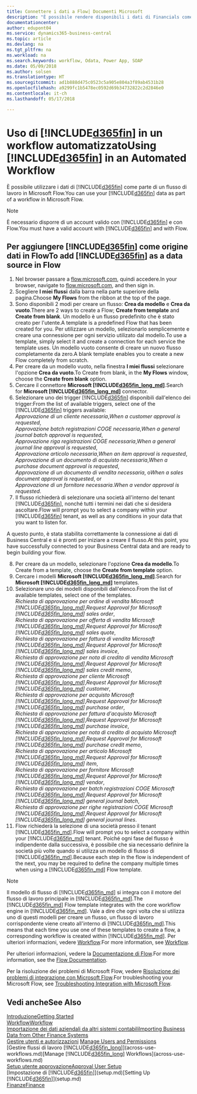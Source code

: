 ```yaml
---
title: Connettere i dati a Flow| Documenti Microsoft
description: "È possibile rendere disponibili i dati di Financials come origine dati e specificare un URL OData dei service Web per creare un workflow automatizzato."
documentationcenter: 
author: edupont04
ms.service: dynamics365-business-central
ms.topic: article
ms.devlang: na
ms.tgt_pltfrm: na
ms.workload: na
ms.search.keywords: workflow, Odata, Power App, SOAP
ms.date: 05/09/2018
ms.author: solsen
ms.translationtype: HT
ms.sourcegitcommit: ad1b888d475c0523c5a905e804a3f89ab4531b28
ms.openlocfilehash: a9299fc1b5478ec0592d69b34732822c2d2846e0
ms.contentlocale: it-ch
ms.lasthandoff: 05/17/2018

---
```

# <a name="using-included365finincludesd365finmdmd-in-an-automated-workflow"></a><span data-ttu-id="ac4e3-103">Uso di [!INCLUDE[d365fin](includes/d365fin_md.md)] in un workflow automatizzato</span><span class="sxs-lookup"><span data-stu-id="ac4e3-103">Using [!INCLUDE[d365fin](includes/d365fin_md.md)] in an Automated Workflow</span></span>
<span data-ttu-id="ac4e3-104">È possibile utilizzare i dati di [!INCLUDE[d365fin](includes/d365fin_md.md)] come parte di un flusso di lavoro in Microsoft Flow.</span><span class="sxs-lookup"><span data-stu-id="ac4e3-104">You can use your [!INCLUDE[d365fin](includes/d365fin_md.md)] data as part of a workflow in Microsoft Flow.</span></span>  

> [!NOTE]  
>   <span data-ttu-id="ac4e3-105">È necessario disporre di un account valido con [!INCLUDE[d365fin](includes/d365fin_md.md)] e con Flow.</span><span class="sxs-lookup"><span data-stu-id="ac4e3-105">You must have a valid account with [!INCLUDE[d365fin](includes/d365fin_md.md)] and with Flow.</span></span>  

## <a name="to-add-included365finincludesd365finmdmd-as-a-data-source-in-flow"></a><span data-ttu-id="ac4e3-106">Per aggiungere [!INCLUDE[d365fin](includes/d365fin_md.md)] come origine dati in Flow</span><span class="sxs-lookup"><span data-stu-id="ac4e3-106">To add [!INCLUDE[d365fin](includes/d365fin_md.md)] as a data source in Flow</span></span>
1. <span data-ttu-id="ac4e3-107">Nel browser passare a [flow.microsoft.com](https://flow.microsoft.com/en-us/), quindi accedere.</span><span class="sxs-lookup"><span data-stu-id="ac4e3-107">In your browser, navigate to [flow.microsoft.com](https://flow.microsoft.com/en-us/), and then sign in.</span></span>
2. <span data-ttu-id="ac4e3-108">Scegliere **I miei flussi** dalla barra nella parte superiore della pagina.</span><span class="sxs-lookup"><span data-stu-id="ac4e3-108">Choose **My Flows** from the ribbon at the top of the page.</span></span>
3. <span data-ttu-id="ac4e3-109">Sono disponibili 2 modi per creare un flusso: **Crea da modello** e **Crea da vuoto**.</span><span class="sxs-lookup"><span data-stu-id="ac4e3-109">There are 2 ways to create a Flow; **Create from template** and **Create from blank**.</span></span> <span data-ttu-id="ac4e3-110">Un modello è un flusso predefinito che è stato creato per l'utente.</span><span class="sxs-lookup"><span data-stu-id="ac4e3-110">A template is a predefined Flow that has been created for you.</span></span>  <span data-ttu-id="ac4e3-111">Per utilizzare un modello, selezionarlo semplicemente e creare una connessione per ogni servizio utilizato dal modello.</span><span class="sxs-lookup"><span data-stu-id="ac4e3-111">To use a template, simply select it and create a connection for each service the template uses.</span></span> <span data-ttu-id="ac4e3-112">Un modello vuoto consente di creare un nuovo flusso completamente da zero.</span><span class="sxs-lookup"><span data-stu-id="ac4e3-112">A blank template enables you to create a new Flow completely from scratch.</span></span>
4. <span data-ttu-id="ac4e3-113">Per creare da un modello vuoto, nella finestra **I miei flussi** selezionare l'opzione **Crea da vuoto**.</span><span class="sxs-lookup"><span data-stu-id="ac4e3-113">To Create from blank, in the **My Flows** window, choose the **Create from blank** option.</span></span>
5. <span data-ttu-id="ac4e3-114">Cercare il connettore **Microsoft [!INCLUDE[d365fin_long_md](includes/d365fin_long_md.md)]**.</span><span class="sxs-lookup"><span data-stu-id="ac4e3-114">Search for **Microsoft [!INCLUDE[d365fin_long_md](includes/d365fin_long_md.md)]** connector.</span></span>
6. <span data-ttu-id="ac4e3-115">Selezionare uno dei trigger [!INCLUDE[d365fin](includes/d365fin_md.md)] disponibili dall'elenco dei trigger:</span><span class="sxs-lookup"><span data-stu-id="ac4e3-115">From the list of available triggers, select one of the [!INCLUDE[d365fin](includes/d365fin_md.md)] triggers available:</span></span>  
    <span data-ttu-id="ac4e3-116">*Approvazione di un cliente necessaria*,</span><span class="sxs-lookup"><span data-stu-id="ac4e3-116">*When a customer approval is requested*,</span></span>  
    <span data-ttu-id="ac4e3-117">*Approvazione batch registrazioni COGE necessaria*,</span><span class="sxs-lookup"><span data-stu-id="ac4e3-117">*When a general journal batch approval is requested*,</span></span>  
    <span data-ttu-id="ac4e3-118">*Approvazione riga registrazioni COGE necessaria*,</span><span class="sxs-lookup"><span data-stu-id="ac4e3-118">*When a general journal line approval is requested*,</span></span>  
    <span data-ttu-id="ac4e3-119">*Approvazione articolo necessaria*,</span><span class="sxs-lookup"><span data-stu-id="ac4e3-119">*When an item approval is requested*,</span></span>  
    <span data-ttu-id="ac4e3-120">*Approvazione di un documento di acquisto necessaria*,</span><span class="sxs-lookup"><span data-stu-id="ac4e3-120">*When a purchase document approval is requested*,</span></span>  
    <span data-ttu-id="ac4e3-121">*Approvazione di un documento di vendita necessaria*, o</span><span class="sxs-lookup"><span data-stu-id="ac4e3-121">*When a sales document approval is requested*, or</span></span>  
    <span data-ttu-id="ac4e3-122">*Approvazione di un fornitore necessaria*.</span><span class="sxs-lookup"><span data-stu-id="ac4e3-122">*When a vendor approval is requested*.</span></span>
7. <span data-ttu-id="ac4e3-123">Il flusso richiederà di selezionare una società all'interno del tenant [!INCLUDE[d365fin](includes/d365fin_md.md)], nonché tutti i termini nei dati che si desidera ascoltare.</span><span class="sxs-lookup"><span data-stu-id="ac4e3-123">Flow will prompt you to select a company within your [!INCLUDE[d365fin](includes/d365fin_md.md)] tenant, as well as any conditions in your data that you want to listen for.</span></span>

<span data-ttu-id="ac4e3-124">A questo punto, è stata stabilita correttamente la connessione ai dati di Business Central e si è pronti per iniziare a creare il flusso.</span><span class="sxs-lookup"><span data-stu-id="ac4e3-124">At this point, you have successfully connected to your Business Central data and are ready to begin building your flow.</span></span>

8. <span data-ttu-id="ac4e3-125">Per creare da un modello, selezionare l'opzione **Crea da modello**.</span><span class="sxs-lookup"><span data-stu-id="ac4e3-125">To Create from a template, choose the **Create from template** option.</span></span>
9. <span data-ttu-id="ac4e3-126">Cercare i modelli **Microsoft [!INCLUDE[d365fin_long_md](includes/d365fin_long_md.md)]**.</span><span class="sxs-lookup"><span data-stu-id="ac4e3-126">Search for **Microsoft [!INCLUDE[d365fin_long_md](includes/d365fin_long_md.md)]** templates.</span></span>
10. <span data-ttu-id="ac4e3-127">Selezionare uno dei modelli disponibili dall'elenco.</span><span class="sxs-lookup"><span data-stu-id="ac4e3-127">From the list of available templates, select one of the templates.</span></span>  
    <span data-ttu-id="ac4e3-128">*Richiesta di approvazione per ordine di vendita Microsoft [!INCLUDE[d365fin_long_md](includes/d365fin_long_md.md)]*,</span><span class="sxs-lookup"><span data-stu-id="ac4e3-128">*Request Approval for Microsoft [!INCLUDE[d365fin_long_md](includes/d365fin_long_md.md)] sales order*,</span></span>  
    <span data-ttu-id="ac4e3-129">*Richiesta di approvazione per offerta di vendita Microsoft [!INCLUDE[d365fin_long_md](includes/d365fin_long_md.md)]*,</span><span class="sxs-lookup"><span data-stu-id="ac4e3-129">*Request Approval for Microsoft [!INCLUDE[d365fin_long_md](includes/d365fin_long_md.md)] sales quote*,</span></span>  
    <span data-ttu-id="ac4e3-130">*Richiesta di approvazione per fattura di vendita Microsoft [!INCLUDE[d365fin_long_md](includes/d365fin_long_md.md)]*,</span><span class="sxs-lookup"><span data-stu-id="ac4e3-130">*Request Approval for Microsoft [!INCLUDE[d365fin_long_md](includes/d365fin_long_md.md)] sales invoice*,</span></span>  
    <span data-ttu-id="ac4e3-131">*Richiesta di approvazione per nota di credito di vendita Microsoft [!INCLUDE[d365fin_long_md](includes/d365fin_long_md.md)]*,</span><span class="sxs-lookup"><span data-stu-id="ac4e3-131">*Request Approval for Microsoft [!INCLUDE[d365fin_long_md](includes/d365fin_long_md.md)] sales credit memo*,</span></span>  
    <span data-ttu-id="ac4e3-132">*Richiesta di approvazione per cliente Microsoft [!INCLUDE[d365fin_long_md](includes/d365fin_long_md.md)]*,</span><span class="sxs-lookup"><span data-stu-id="ac4e3-132">*Request Approval for Microsoft [!INCLUDE[d365fin_long_md](includes/d365fin_long_md.md)] customer*,</span></span>  
    <span data-ttu-id="ac4e3-133">*Richiesta di approvazione per acquisto Microsoft [!INCLUDE[d365fin_long_md](includes/d365fin_long_md.md)]*,</span><span class="sxs-lookup"><span data-stu-id="ac4e3-133">*Request Approval for Microsoft [!INCLUDE[d365fin_long_md](includes/d365fin_long_md.md)] purchase order*,</span></span>  
    <span data-ttu-id="ac4e3-134">*Richiesta di approvazione per fattura d'acquisto Microsoft [!INCLUDE[d365fin_long_md](includes/d365fin_long_md.md)]*,</span><span class="sxs-lookup"><span data-stu-id="ac4e3-134">*Request Approval for Microsoft [!INCLUDE[d365fin_long_md](includes/d365fin_long_md.md)] purchase invoice*,</span></span>  
    <span data-ttu-id="ac4e3-135">*Richiesta di approvazione per nota di credito di acquisto Microsoft [!INCLUDE[d365fin_long_md](includes/d365fin_long_md.md)]*,</span><span class="sxs-lookup"><span data-stu-id="ac4e3-135">*Request Approval for Microsoft [!INCLUDE[d365fin_long_md](includes/d365fin_long_md.md)] purchase credit memo*,</span></span>  
    <span data-ttu-id="ac4e3-136">*Richiesta di approvazione per articolo Microsoft [!INCLUDE[d365fin_long_md](includes/d365fin_long_md.md)]*,</span><span class="sxs-lookup"><span data-stu-id="ac4e3-136">*Request Approval for Microsoft [!INCLUDE[d365fin_long_md](includes/d365fin_long_md.md)] item*,</span></span>  
    <span data-ttu-id="ac4e3-137">*Richiesta di approvazione per fornitore Microsoft [!INCLUDE[d365fin_long_md](includes/d365fin_long_md.md)]*,</span><span class="sxs-lookup"><span data-stu-id="ac4e3-137">*Request Approval for Microsoft [!INCLUDE[d365fin_long_md](includes/d365fin_long_md.md)] vendor*,</span></span>  
    <span data-ttu-id="ac4e3-138">*Richiesta di approvazione per batch registrazioni COGE Microsoft [!INCLUDE[d365fin_long_md](includes/d365fin_long_md.md)]*,</span><span class="sxs-lookup"><span data-stu-id="ac4e3-138">*Request Approval for Microsoft [!INCLUDE[d365fin_long_md](includes/d365fin_long_md.md)] general journal batch*,</span></span>  
    <span data-ttu-id="ac4e3-139">*Richiesta di approvazione per righe registrazioni COGE Microsoft [!INCLUDE[d365fin_long_md](includes/d365fin_long_md.md)]*,</span><span class="sxs-lookup"><span data-stu-id="ac4e3-139">*Request Approval for Microsoft [!INCLUDE[d365fin_long_md](includes/d365fin_long_md.md)] general journal lines*.</span></span>  
11. <span data-ttu-id="ac4e3-140">Flow richiederà la selezione di una società presso il tenant [!INCLUDE[d365fin_md](includes/d365fin_md.md)].</span><span class="sxs-lookup"><span data-stu-id="ac4e3-140">Flow will prompt you to select a company within your [!INCLUDE[d365fin_md](includes/d365fin_md.md)] tenant.</span></span> <span data-ttu-id="ac4e3-141">Poiché ogni fase del flusso è indipendente dalla successiva, è possibile che sia necessario definire la società più volte quando si utilizza un modello di flusso di [!INCLUDE[d365fin_md](includes/d365fin_md.md)].</span><span class="sxs-lookup"><span data-stu-id="ac4e3-141">Because each step in the flow is independent of the next, you may be required to define the company multiple times when using a [!INCLUDE[d365fin_md](includes/d365fin_md.md)] Flow template.</span></span>

> [!NOTE]  
> <span data-ttu-id="ac4e3-142">Il modello di flusso di [!INCLUDE[d365fin_md](includes/d365fin_md.md)] si integra con il motore del flusso di lavoro principale in [!INCLUDE[d365fin_md](includes/d365fin_md.md)].</span><span class="sxs-lookup"><span data-stu-id="ac4e3-142">The [!INCLUDE[d365fin_md](includes/d365fin_md.md)] Flow template integrates with the core workflow engine in [!INCLUDE[d365fin_md](includes/d365fin_md.md)].</span></span> <span data-ttu-id="ac4e3-143">Vale a dire che ogni volta che si utilizza uno di questi modelli per creare un flusso, un flusso di lavoro corrispondente viene creato all'interno di [!INCLUDE[d365fin_md](includes/d365fin_md.md)].</span><span class="sxs-lookup"><span data-stu-id="ac4e3-143">This means that each time you use one of these templates to create a flow, a corresponding workflow is created within [!INCLUDE[d365fin_md](includes/d365fin_md.md)].</span></span> <span data-ttu-id="ac4e3-144">Per ulteriori informazioni, vedere [Workflow](across-workflow.md).</span><span class="sxs-lookup"><span data-stu-id="ac4e3-144">For more information, see [Workflow](across-workflow.md).</span></span>

<span data-ttu-id="ac4e3-145">Per ulteriori informazioni, vedere la [Documentazione di Flow](https://docs.microsoft.com/en-us/flow/getting-started).</span><span class="sxs-lookup"><span data-stu-id="ac4e3-145">For more information, see the [Flow Documentation](https://docs.microsoft.com/en-us/flow/getting-started).</span></span>

<span data-ttu-id="ac4e3-146">Per la risoluzione dei problemi di Microsoft Flow, vedere [Risoluzione dei problemi di integrazione con Microsoft Flow](across-troubleshooting-how-use-financials-data-source-flow.md).</span><span class="sxs-lookup"><span data-stu-id="ac4e3-146">For troubleshooting your Microsoft Flow, see [Troubleshooting Integration with Microsoft Flow](across-troubleshooting-how-use-financials-data-source-flow.md).</span></span>

## <a name="see-also"></a><span data-ttu-id="ac4e3-147">Vedi anche</span><span class="sxs-lookup"><span data-stu-id="ac4e3-147">See Also</span></span>
[<span data-ttu-id="ac4e3-148">Introduzione</span><span class="sxs-lookup"><span data-stu-id="ac4e3-148">Getting Started</span></span>](product-get-started.md)  
[<span data-ttu-id="ac4e3-149">Workflow</span><span class="sxs-lookup"><span data-stu-id="ac4e3-149">Workflow</span></span>](across-workflow.md)  
[<span data-ttu-id="ac4e3-150">Importazione dei dati aziendali da altri sistemi contabili</span><span class="sxs-lookup"><span data-stu-id="ac4e3-150">Importing Business Data from Other Finance Systems</span></span>](across-import-data-configuration-packages.md)  
<span data-ttu-id="ac4e3-151">[Gestire utenti e autorizzazioni](ui-how-users-permissions.md) </span><span class="sxs-lookup"><span data-stu-id="ac4e3-151">[Manage Users and Permissions](ui-how-users-permissions.md) </span></span>  
<span data-ttu-id="ac4e3-152">[Gestire flussi di lavoro [!INCLUDE[d365fin_long](includes/d365fin_long_md.md)]](across-use-workflows.md)</span><span class="sxs-lookup"><span data-stu-id="ac4e3-152">[Manage [!INCLUDE[d365fin_long](includes/d365fin_long_md.md)] Workflows](across-use-workflows.md)</span></span>  
[<span data-ttu-id="ac4e3-153">Setup utente approvazione</span><span class="sxs-lookup"><span data-stu-id="ac4e3-153">Approval User Setup</span></span>](across-how-to-set-up-approval-users.md)  
<span data-ttu-id="ac4e3-154">[Impostazione di [!INCLUDE[d365fin](includes/d365fin_md.md)]](setup.md)</span><span class="sxs-lookup"><span data-stu-id="ac4e3-154">[Setting Up [!INCLUDE[d365fin](includes/d365fin_md.md)]](setup.md)</span></span>  
[<span data-ttu-id="ac4e3-155">Finanze</span><span class="sxs-lookup"><span data-stu-id="ac4e3-155">Finance</span></span>](finance.md)  

